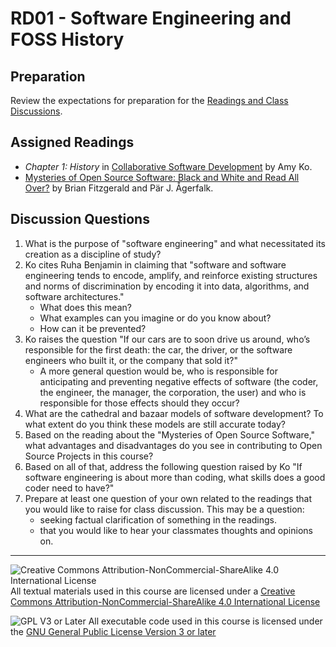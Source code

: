 # RD01 - Software Engineering and FOSS History

## Preparation

Review the expectations for preparation for the [Readings and Class Discussions](./RD-ReadingsAndDiscussion.md).

## Assigned Readings

- _Chapter 1: History_ in [Collaborative Software Development](https://faculty.washington.edu/ajko/books/cooperative-software-development/) by Amy Ko.
- [Mysteries of Open Source Software: Black and White and Read All Over?](https://doi.ieeecomputersociety.org/10.1109/HICSS.2005.609) by Brian Fitzgerald and Pär J. Ågerfalk.

## Discussion Questions

1. What is the purpose of "software engineering" and what necessitated its creation as a discipline of study?
2. Ko cites Ruha Benjamin in claiming that "software and software engineering tends to encode, amplify, and reinforce existing structures and norms of discrimination by encoding it into data, algorithms, and software architectures." 
   - What does this mean?
   - What examples can you imagine or do you know about? 
   - How can it be prevented?
3. Ko raises the question "If our cars are to soon drive us around, who’s responsible for the first death: the car, the driver, or the software engineers who built it, or the company that sold it?"
   - A more general question would be, who is responsible for anticipating and preventing negative effects of software (the coder, the engineer, the manager, the corporation, the user) and who is responsible for those effects should they occur?
4. What are the cathedral and bazaar models of software development? To what extent do you think these models are still accurate today?
5. Based on the reading about the "Mysteries of Open Source Software," what advantages and disadvantages do you see in contributing to Open Source Projects in this course?
6. Based on all of that, address the following question raised by Ko "If software engineering is about more than coding, what skills does a good coder need to have?"
7. Prepare at least one question of your own related to the readings that you would like to raise for class discussion. This may be a question:
   - seeking factual clarification of something in the readings.
   - that you would like to hear your classmates thoughts and opinions on.

---

![Creative Commons Attribution-NonCommercial-ShareAlike 4.0 International License](https://i.creativecommons.org/l/by-nc-sa/4.0/88x31.png "Creative Commons Attribution-NonCommercial-ShareAlike 4.0 International License") All textual materials used in this course are licensed under a [Creative Commons Attribution-NonCommercial-ShareAlike 4.0 International License](http://creativecommons.org/licenses/by-nc-sa/4.0/)

![GPL V3 or Later](https://www.gnu.org/graphics/gplv3-or-later-sm.png "GPL V3 or later") All executable code used in this course is licensed under the [GNU General Public License Version 3 or later](https://www.gnu.org/licenses/gpl.txt)